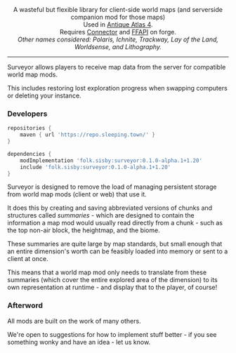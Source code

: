 <!--suppress HtmlDeprecatedTag, XmlDeprecatedElement -->
<center>
A wasteful but flexible library for client-side world maps (and serverside companion mod for those maps) <br/>
Used in <a href="https://modrinth.com/mod/antique-atlas-4">Antique Atlas 4</a>.<br/>
Requires <a href="https://modrinth.com/mod/connector">Connector</a> and <a href="https://modrinth.com/mod/forgified-fabric-api">FFAPI</a> on forge.<br/>
<i>Other names considered: Polaris, Ichnite, Trackway, Lay of the Land, Worldsense, and Lithography.</i>
</center>

---

Surveyor allows players to receive map data from the server for compatible world map mods.

This includes restoring lost exploration progress when swapping computers or deleting your instance.

### Developers

```groovy
repositories {
    maven { url 'https://repo.sleeping.town/' }
}

dependencies {
    modImplementation 'folk.sisby:surveyor:0.1.0-alpha.1+1.20'
    include 'folk.sisby:surveyor:0.1.0-alpha.1+1.20'
}
```

Surveyor is designed to remove the load of managing persistent storage from world map mods (client or web) that use it.

It does this by creating and saving abbreviated versions of chunks and structures called *summaries* - which are designed to contain the information a map mod would usually read directly from a chunk - such as the top non-air block, the heightmap, and the biome.

These summaries are quite large by map standards, but small enough that an entire dimension's worth can be feasibly loaded into memory or sent to a client at once.

This means that a world map mod only needs to translate from these summaries (which cover the entire explored area of the dimension) to its own representation at runtime - and display that to the player, of course!

### Afterword

All mods are built on the work of many others.

We're open to suggestions for how to implement stuff better - if you see something wonky and have an idea - let us know.
